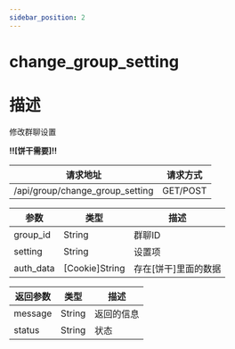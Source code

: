 ```yaml
---
sidebar_position: 2
---
```


# change_group_setting

# 描述

修改群聊设置

**!!\[饼干需要\]!!**

| 请求地址                            | 请求方式     |
|---------------------------------|----------|
| /api/group/change_group_setting | GET/POST |

| 参数        | 类型               | 描述            |
|-----------|------------------|---------------|
| group_id  | String           | 群聊ID          |
| setting   | String           | 设置项           |
| auth_data | \[Cookie\]String | 存在\[饼干\]里面的数据 |

| 返回参数    | 类型     | 描述    |
|---------|--------|-------|
| message | String | 返回的信息 |
| status  | String | 状态    |
